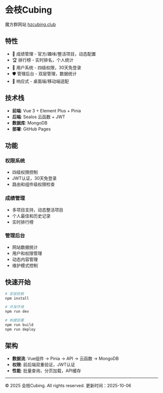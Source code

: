 # 会枝Cubing

魔方群网站 [hzcubing.club](https://hzcubing.club)

## 特性

- 🎯 成绩管理 - 官方/趣味/整活项目，动态配置
- 🏆 排行榜 - 实时排名，个人统计
- 👥 用户系统 - 四级权限，30天免登录
- 🛡️ 管理后台 - 双层管理，数据统计
- 📱 响应式 - 桌面端/移动端适配

## 技术栈

- **前端**: Vue 3 + Element Plus + Pinia
- **后端**: Sealos 云函数 + JWT
- **数据库**: MongoDB
- **部署**: GitHub Pages

## 功能

### 权限系统
- 四级权限控制
- JWT认证，30天免登录
- 路由和组件级权限检查

### 成绩管理
- 多项目支持，动态整活项目
- 个人最佳和历史记录
- 实时排行榜

### 管理后台
- 网站数据统计
- 用户和权限管理
- 动态内容管理
- 维护模式控制

## 快速开始

```bash
# 安装依赖
npm install

# 开发环境
npm run dev

# 构建部署
npm run build
npm run deploy
```

## 架构

- **数据流**: Vue组件 → Pinia → API → 云函数 → MongoDB
- **权限**: 前后端双重验证，JWT认证
- **性能**: 批量查询，分页加载，API缓存

---

© 2025 会枝Cubing. All rights reserved.
更新时间：2025-10-06
